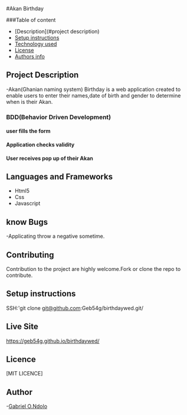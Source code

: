 #Akan Birthday

###Table of content

- [Description](#project description)
- [Setup instructions](#setup-instructions)
- [Technology used](#language-and-frameworks)
- [License](#license)
- [Authors info](#Author)

## Project Description

-Akan(Ghanian naming system) Birthday is a web application created to enable users to enter their names,date of birth and gender to determine when is their Akan.

### BDD(Behavior Driven Development)

#### user fills the form

#### Application checks validity

#### User receives pop up of their Akan

## Languages and Frameworks

- Html5
- Css
- Javascript

## know Bugs

-Applicating throw a negative sometime.

## Contributing

Contribution to the project are highly welcome.Fork or clone the repo to contribute.

## Setup instructions

SSH:'git clone git@github.com:Geb54g/birthdaywed.git/

## Live Site

https://geb54g.github.io/birthdaywed/

## Licence

[MIT LICENCE]

## Author

-[Gabriel O.Ndolo](https://github.com/Geb54g)
